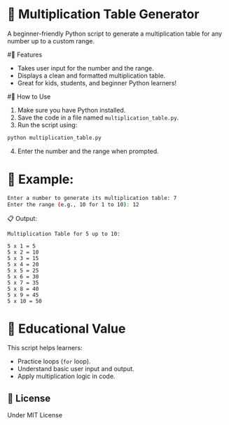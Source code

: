 # 🧮 Multiplication Table Generator

A beginner-friendly Python script to generate a multiplication table for any number up to a custom range.

#🚀 Features

* Takes user input for the number and the range.
* Displays a clean and formatted multiplication table.
* Great for kids, students, and beginner Python learners!

#📌 How to  Use

1. Make sure you have Python installed.
2. Save the code in a file named `multiplication_table.py`.
3. Run the script using:

```bash
python multiplication_table.py
```

4. Enter the number and the range when prompted.

# 🔧 Example:

```bash
Enter a number to generate its multiplication table: 7
Enter the range (e.g., 10 for 1 to 10): 12
```

📋 Output:

```
Multiplication Table for 5 up to 10:

5 x 1 = 5
5 x 2 = 10
5 x 3 = 15
5 x 4 = 20
5 x 5 = 25
5 x 6 = 30
5 x 7 = 35
5 x 8 = 40
5 x 9 = 45
5 x 10 = 50
```

# 🧠 Educational Value

This script helps learners:

* Practice loops (`for` loop).
* Understand basic user input and output.
* Apply multiplication logic in code.

## 📄 License
Under MIT License

